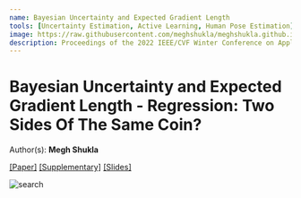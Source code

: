 ```yaml
---
name: Bayesian Uncertainty and Expected Gradient Length
tools: [Uncertainty Estimation, Active Learning, Human Pose Estimation]
image: https://raw.githubusercontent.com/meghshukla/meghshukla.github.io/master/files/images/EGL%2B%2B_WACV.jpg
description: Proceedings of the 2022 IEEE/CVF Winter Conference on Applications of Computer Vision (WACV)
---
```


# Bayesian Uncertainty and Expected Gradient Length - Regression: Two Sides Of The Same Coin?
Author(s): **Megh Shukla**  

<a href="https://meghshukla.github.io/files/papers/wacv/Bayesian_Uncertainty_Expected_Gradient_Length.pdf" target="_blank">[Paper]</a>  <a href="https://meghshukla.github.io/files/papers/wacv/Bayesian_Uncertainty_Expected_Gradient_Length-supplementary.pdf" target="_blank">[Supplementary]</a>  <a href="https://meghshukla.github.io/files/papers/wacv/BayesianUncertainty_EGL_slides.pdf" target="_blank">[Slides]</a>

![search](https://www.sketchappsources.com/resources/source-image/microsoft-windows-10-virtual-keyboard-diogo-sousa.png)